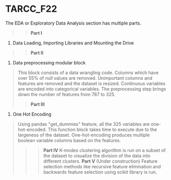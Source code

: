 # TARCC_F22

The EDA or Exploratory Data Analysis section has multiple parts. 

>> **Part I**
1. Data Loading, Importing Libraries and Mounting the Drive
>> **Part II**
1. Data preprocessing modular block
  > This block consists of a data wrangling code.
  > Columns which have over 55% of null values are removed.
  > Unimportant columns and features are removed and the dataset is resized.
  > Continuous variables are encoded into categorical variables.
  > The preprocessing step brings down the number of features from 787 to 325.
 >> **Part III**
 1. One Hot Encoding
  > Using pandas "get_dummies" feature, all the 325 variables are one-hot-encoded.
  > This function block takes time to execute due to the largeness of the dataset.
  > One-hot-encoding produces multiple boolean variable columns based on the features.
>>> **Part IV**
  > K-modes clustering algorithm is run on a subset of the dataset to visualize the division of the data into different clusters. 
>>> **Part V**
  > (Under construction) Feature selection methods like recursive feature elimination and backwards feature selection using scikit library is run. 
  

